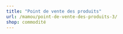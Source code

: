 ```yaml
---
title: "Point de vente des produits"
url: /mamou/point-de-vente-des-produits-3/
shop: commodité
---
```

